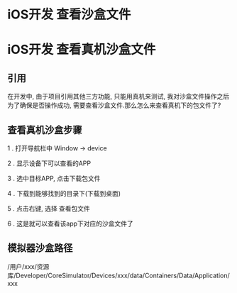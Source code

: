

# iOS开发 查看沙盒文件



# iOS开发 查看真机沙盒文件



## 引用

在开发中, 由于项目引用其他三方功能, 只能用真机来测试, 我对沙盒文件操作之后为了确保是否操作成功, 需要查看沙盒文件.那么怎么来查看真机下的包文件了?

## 查看真机沙盒步骤

1 . 打开导航栏中  Window -> device

2 . 显示设备下可以查看的APP

3 .  选中目标APP, 点击下载包文件

4 . 下载到能够找到的目录下(下载到桌面)

5 . 点击右键, 选择 查看包文件

6 . 这是就可以查看该app下对应的沙盒文件了



## 模拟器沙盒路径

/用户/xxx/资源库/Developer/CoreSimulator/Devices/xxx/data/Containers/Data/Application/xxx



